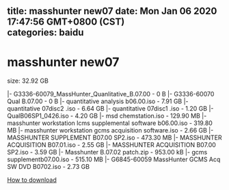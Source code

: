 
title: masshunter new07
date: Mon Jan 06 2020 17:47:56 GMT+0800 (CST)    
categories: baidu
---

# masshunter new07
size: 32.92 GB
 
 
|- G3336-60079_MassHunter_Quanlitative_B.07.00 - 0 B
|- G3336-60070 Qual B.07.00 - 0 B
|- quantitative analysis b06.00.iso - 7.91 GB
|- quantitative 07disc2 .iso - 6.64 GB
|- quantitative 07disc1 .iso - 1.20 GB
|- QualB06SP1_0426.iso - 4.20 GB
|- msd chemstation.iso - 129.90 MB
|- masshunter workstation lcms supplemental software b06.00.iso - 319.80 MB
|- masshunter workstation gcms acquisition software.iso - 2.66 GB
|- MASSHUNTER SUPPLEMENT B07.00 SP2.iso - 473.30 MB
|- MASSHUNTER ACQUISITION B07.01.iso - 2.55 GB
|- MASSHUNTER ACQUISITION B07.00 SP2.iso - 3.59 GB
|- Masshunter  B.07.02 patch.zip - 953.00 kB
|- gcms supplementb07.00.iso - 515.10 MB
|- G6845-60059 MassHunter GCMS Acq SW DVD B0702.iso - 2.73 GB

[How to download](https://bpcam.bemobtrk.com/go/2ceec3aa-1ca2-46d6-b9ff-aaa5c184517c?jno=1245)